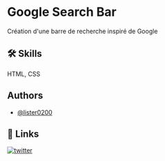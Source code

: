 # Google Search Bar

Création d'une barre de recherche inspiré de Google
## 🛠 Skills
HTML, CSS


## Authors

- [@lister0200](https://github.com/lister0200)


## 🔗 Links

[![twitter](https://img.shields.io/badge/twitter-1DA1F2?style=for-the-badge&logo=twitter&logoColor=white)](https://twitter.com/lister_0200)
